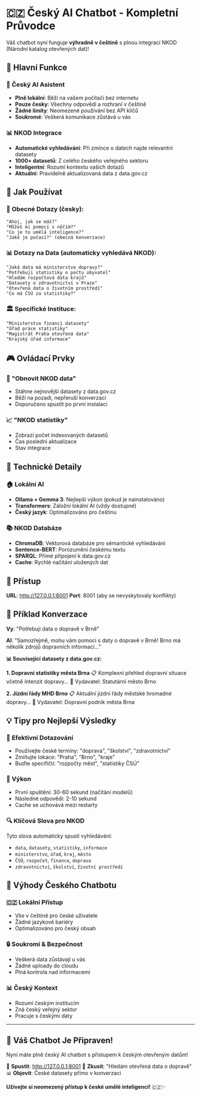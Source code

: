 # 🇨🇿 Český AI Chatbot - Kompletní Průvodce

Váš chatbot nyní funguje **výhradně v češtině** s plnou integrací NKOD (Národní katalog otevřených dat)!

## 🎯 Hlavní Funkce

### 🤖 **Český AI Asistent**
- **Plně lokální**: Běží na vašem počítači bez internetu
- **Pouze česky**: Všechny odpovědi a rozhraní v češtině
- **Žádné limity**: Neomezené používání bez API klíčů
- **Soukromé**: Veškerá komunikace zůstává u vás

### 📊 **NKOD Integrace**
- **Automatické vyhledávání**: Při zmínce o datech najde relevantní datasety
- **1000+ datasetů**: Z celého českého veřejného sektoru
- **Inteligentní**: Rozumí kontextu vašich dotazů
- **Aktuální**: Pravidelně aktualizovaná data z data.gov.cz

## 🚀 Jak Používat

### 💬 **Obecné Dotazy** (česky):
```
"Ahoj, jak se máš?"
"Můžeš mi pomoci s něčím?"
"Co je to umělá inteligence?"
"Jaké je počasí?" (obecná konverzace)
```

### 📊 **Dotazy na Data** (automaticky vyhledává NKOD):
```
"Jaká data má ministerstvo dopravy?"
"Potřebuji statistiky o počtu obyvatel"
"Hledám rozpočtová data krajů"
"Datasety o zdravotnictví v Praze"
"Otevřená data o životním prostředí"
"Co má ČSÚ za statistiky?"
```

### 🏛️ **Specifické Instituce**:
```
"Ministerstvo financí datasety"
"Úřad práce statistiky"
"Magistrát Praha otevřená data"
"Krajský úřad informace"
```

## 🎮 Ovládací Prvky

### 🔄 **"Obnovit NKOD data"**
- Stáhne nejnovější datasety z data.gov.cz
- Běží na pozadí, nepřeruší konverzaci
- Doporučeno spustit po první instalaci

### 📈 **"NKOD statistiky"**
- Zobrazí počet indexovaných datasetů
- Čas poslední aktualizace
- Stav integrace

## 🔧 Technické Detaily

### 🏠 **Lokální AI**
- **Ollama + Gemma 3**: Nejlepší výkon (pokud je nainstalováno)
- **Transformers**: Záložní lokální AI (vždy dostupné)
- **Český jazyk**: Optimalizováno pro češtinu

### 📚 **NKOD Databáze**
- **ChromaDB**: Vektorová databáze pro sémantické vyhledávání
- **Sentence-BERT**: Porozumění českému textu
- **SPARQL**: Přímé připojení k data.gov.cz
- **Cache**: Rychlé načítání uložených dat

## 📍 Přístup

**URL**: http://127.0.0.1:8001
**Port**: 8001 (aby se nevyskytovaly konflikty)

## 🎯 Příklad Konverzace

**Vy**: "Potřebuji data o dopravě v Brně"

**AI**: "Samozřejmě, mohu vám pomoci s daty o dopravě v Brně! Brno má několik zdrojů dopravních informací..."

**📊 Související datasety z data.gov.cz:**

**1. Dopravní statistiky města Brna**
📋 Komplexní přehled dopravní situace včetně intenzit dopravy...
🏢 Vydavatel: Statutární město Brno

**2. Jízdní řády MHD Brno**
📋 Aktuální jízdní řády městské hromadné dopravy...
🏢 Vydavatel: Dopravní podnik města Brna

## 💡 Tipy pro Nejlepší Výsledky

### 🎯 **Efektivní Dotazování**
- Používejte české termíny: "doprava", "školství", "zdravotnictví"
- Zmiňujte lokace: "Praha", "Brno", "kraje"
- Buďte specifičtí: "rozpočty měst", "statistiky ČSÚ"

### 🚀 **Výkon**
- První spuštění: 30-60 sekund (načítání modelů)
- Následné odpovědi: 2-10 sekund
- Cache se uchovává mezi restarty

### 🔍 **Klíčová Slova pro NKOD**
Tyto slova automaticky spustí vyhledávání:
- `data`, `datasety`, `statistiky`, `informace`
- `ministerstvo`, `úřad`, `kraj`, `město`
- `ČSÚ`, `rozpočet`, `finance`, `doprava`
- `zdravotnictví`, `školství`, `životní prostředí`

## 🎉 Výhody Českého Chatbotu

### 🇨🇿 **Lokální Přístup**
- Vše v češtině pro české uživatele
- Žádné jazykové bariéry
- Optimalizováno pro český obsah

### 🔒 **Soukromí & Bezpečnost**
- Veškerá data zůstávají u vás
- Žádné uploady do cloudu
- Plná kontrola nad informacemi

### 📊 **Český Kontext**
- Rozumí českým institucím
- Zná český veřejný sektor
- Pracuje s českými daty

---

## 🎉 Váš Chatbot Je Připraven!

Nyní máte plně český AI chatbot s přístupem k českým otevřeným datům! 

🔗 **Spustit**: http://127.0.0.1:8001
🎯 **Zkusit**: "Hledám otevřená data o dopravě"
📊 **Objevit**: České datasety přímo v konverzaci

**Užívejte si neomezený přístup k české umělé inteligenci!** 🇨🇿✨